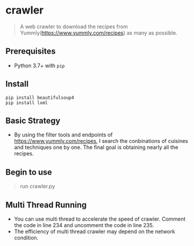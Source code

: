 # crawler
> A web crawler to download the recipes from Yummly(https://www.yummly.com/recipes) as many as possible.

## Prerequisites
- Python 3.7+ with `pip`

## Install

```
pip install beautifulsoup4
pip install lxml
```
## Basic Strategy
- By using the filter tools and endpoints of https://www.yummly.com/recipes, I search the conbinations of cuisines and techniques one by one. The final goal is obtaining nearly all the recipes.

## Begin to use
> run crawler.py

## Multi Thread Running
- You can use multi thread to accelerate the speed of crawler. Comment the code in line 234 and uncomment the code in line 235.
- The efficiency of multi thread crawler may depend on the network condition.

